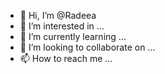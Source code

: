 - 👋 Hi, I’m @Radeea
- 👀 I’m interested in ...
- 🌱 I’m currently learning ...
- 💞️ I’m looking to collaborate on ...
- 📫 How to reach me ...

<!---
Radeea/Radeea is a ✨ special ✨ repository because its `README.md` (this file) appears on your GitHub profile.
You can click the Preview link to take a look at your changes.
--->
